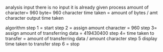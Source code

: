 analysis 
input there is no input it is already given
process amount of  character= 960 byte= 960 character
        time taken  = amount of bytes / amt character
output  time taken 

algorithm
step 1 = start
step 2 =  assign amount character = 960
step 3= assign amount of transferring  data = 419430400
step 4= time taken to transfer  =  amount of transferring  data / amount character
step 5 display time taken to transfer
step 6 = stop
